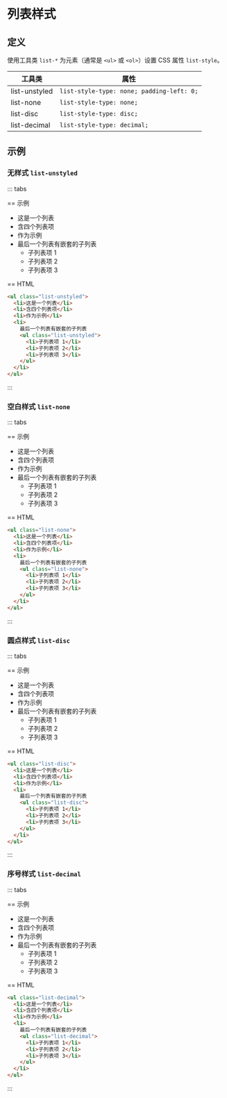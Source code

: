 # 列表样式

## 定义

使用工具类 `list-*` 为元素（通常是 `<ul>` 或 `<ol>`）设置 CSS 属性 `list-style`。

<Example padding="p-0">
  <table class="table">
    <thead>
      <tr>
        <th>工具类</th>
        <th>属性</th>
      </tr>
    </thead>
    <tbody>
      <tr>
        <td class="font-mono">list-unstyled</td>
        <td><code>list-style-type: none; padding-left: 0;</code></td>
      </tr>
      <tr>
        <td class="font-mono">list-none</td>
        <td><code>list-style-type: none;</code></td>
      </tr>
      <tr>
        <td class="font-mono">list-disc</td>
        <td><code>list-style-type: disc;</code></td>
      </tr>
      <tr>
        <td class="font-mono">list-decimal</td>
        <td><code>list-style-type: decimal;</code></td>
      </tr>
    </tbody>
   </table>
</Example>

## 示例

### 无样式 `list-unstyled`

::: tabs

== 示例

<Example>
  <ul class="list-unstyled">
    <li>这是一个列表</li>
    <li>含四个列表项</li>
    <li>作为示例</li>
    <li>
      最后一个列表有嵌套的子列表
      <ul class="list-unstyled">
        <li>子列表项 1</li>
        <li>子列表项 2</li>
        <li>子列表项 3</li>
      </ul>
    </li>
  </ul>
</Example>

== HTML

```html
<ul class="list-unstyled">
  <li>这是一个列表</li>
  <li>含四个列表项</li>
  <li>作为示例</li>
  <li>
    最后一个列表有嵌套的子列表
    <ul class="list-unstyled">
      <li>子列表项 1</li>
      <li>子列表项 2</li>
      <li>子列表项 3</li>
    </ul>
  </li>
</ul>
```

:::

### 空白样式 `list-none`

::: tabs

== 示例

<Example>
  <ul class="list-none">
    <li>这是一个列表</li>
    <li>含四个列表项</li>
    <li>作为示例</li>
    <li>
      最后一个列表有嵌套的子列表
      <ul class="list-none">
        <li>子列表项 1</li>
        <li>子列表项 2</li>
        <li>子列表项 3</li>
      </ul>
    </li>
  </ul>
</Example>

== HTML

```html
<ul class="list-none">
  <li>这是一个列表</li>
  <li>含四个列表项</li>
  <li>作为示例</li>
  <li>
    最后一个列表有嵌套的子列表
    <ul class="list-none">
      <li>子列表项 1</li>
      <li>子列表项 2</li>
      <li>子列表项 3</li>
    </ul>
  </li>
</ul>
```

:::

### 圆点样式 `list-disc`

::: tabs

== 示例

<Example>
  <ul class="list-disc">
    <li>这是一个列表</li>
    <li>含四个列表项</li>
    <li>作为示例</li>
    <li>
      最后一个列表有嵌套的子列表
      <ul class="list-disc">
        <li>子列表项 1</li>
        <li>子列表项 2</li>
        <li>子列表项 3</li>
      </ul>
    </li>
  </ul>
</Example>

== HTML

```html
<ul class="list-disc">
  <li>这是一个列表</li>
  <li>含四个列表项</li>
  <li>作为示例</li>
  <li>
    最后一个列表有嵌套的子列表
    <ul class="list-disc">
      <li>子列表项 1</li>
      <li>子列表项 2</li>
      <li>子列表项 3</li>
    </ul>
  </li>
</ul>
```

:::

### 序号样式 `list-decimal`

::: tabs

== 示例

<Example>
  <ul class="list-decimal">
    <li>这是一个列表</li>
    <li>含四个列表项</li>
    <li>作为示例</li>
    <li>
      最后一个列表有嵌套的子列表
      <ul class="list-decimal">
        <li>子列表项 1</li>
        <li>子列表项 2</li>
        <li>子列表项 3</li>
      </ul>
    </li>
  </ul>
</Example>

== HTML

```html
<ul class="list-decimal">
  <li>这是一个列表</li>
  <li>含四个列表项</li>
  <li>作为示例</li>
  <li>
    最后一个列表有嵌套的子列表
    <ul class="list-decimal">
      <li>子列表项 1</li>
      <li>子列表项 2</li>
      <li>子列表项 3</li>
    </ul>
  </li>
</ul>
```

:::
